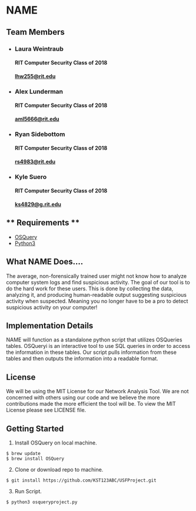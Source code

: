 # **NAME**

## **Team Members**

* ### Laura Weintraub
  #### RIT Computer Security Class of 2018
  #### lhw255@rit.edu

* ### Alex Lunderman
  #### RIT Computer Security Class of 2018
  #### aml5666@rit.edu

* ### Ryan Sidebottom
  #### RIT Computer Security Class of 2018
  #### rs4983@rit.edu

* ### Kyle Suero
  #### RIT Computer Security Class of 2018
  #### ks4829@g.rit.edu


## ** Requirements **
  * [OSQuery](https://osquery.io/downloads/official/2.11.2)
  * [Python3](https://www.python.org/downloads/)

## **What NAME Does....**
The average, non-forensically trained user might not know how to analyze computer system logs and find suspicious activity. The goal of our tool is to do the hard work for these users. This is done by collecting the data, analyzing it, and producing human-readable output suggesting suspicious activity when suspected. Meaning you no longer have to be a pro to detect suspicious activity on your computer!

## **Implementation Details**
NAME will function as a standalone python script that utilizes OSQueries tables. OSQueryi is an interactive tool to use SQL queries in order to access the information in these tables. Our script pulls information from these tables and then outputs the information into a readable format.

## **License**
We will be using the MIT License for our Network Analysis Tool. We are not concerned with others using our code and we believe the more contributions made the more efficient the tool will be. To view the MIT License please see LICENSE file.

## **Getting Started**
1. Install OSQuery on local machine.
```
$ brew update
$ brew install OSQuery
```
2. Clone or download repo to machine.
```
$ git install https://github.com/KST123ABC/USFProject.git
```
3. Run Script.
```
$ python3 osqueryproject.py
```
